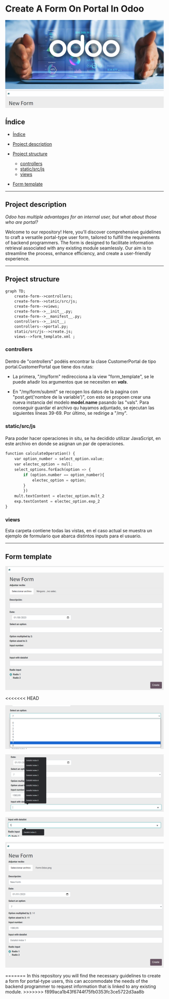 # Create A Form On Portal In Odoo


<p align="center">
    <img src="images/Odoo.jpg">
    <img src="images/Portada.png">
</p>

## Índice

* [Índice](#índice)

* [Project description](#project-description)

* [Project structure](#project-structure)
    * [controllers](#controllers)
    * [static/src/js](#static/src/js)
    * [views](#views)
* [Form template](#form-template)


---

## Project description

*Odoo has multiple advantages for an internal user, but what about those who are portal?*

Welcome to our repository! 
Here, you'll discover comprehensive guidelines to craft a versatile portal-type user form, tailored to fulfill the requirements of backend programmers. The form is designed to facilitate information retrieval associated with any existing module seamlessly. Our aim is to streamline the process, enhance efficiency, and create a user-friendly experience.

---

## Project structure

<!-- ```
create-form
|   controllers
|   |   __init__.py
|   |   portal.py           
|   static/src/js
|   |   create.js         
|   views
|   |   form_template.xml         
|   __init__.py
|   __manifest__.py
``` -->

```mermaid
graph TD;
    create-form-->controllers;
    create-form-->static/src/js;
    create-form-->views;
    create-form-->__init__.py;
    create-form-->__manifest__.py;
    controllers-->__init__;
    controllers-->portal.py;
    static/src/js-->create.js;
    views-->form_template.xml ;
```

### controllers
<p style="margin-top:20px">
Dentro de "controllers" podéis encontrar la clase CustomerPortal de tipo portal.CustomerPortal que tiene dos rutas:
</p>

<ul>
    <li><p>La primera, "/my/form" redirecciona a la view "form_template", se le puede añadir los argumentos que se necesiten en <b><i>vals</i></b>.</p>
    <li><p style="margin-top:10px">En "/my/form/submit" se recogen los datos de la pagina con "post.get('nombre de la variable')", con esto se propoen crear una nueva instancia del modelo <b>model.name</b> pasando las "vals". Para conseguir guardar el archivo qu hayamos adjuntado, se ejecutan las siguientes líneas 39-69. Por último, se redirige a "/my".</p>
</ul>

### static/src/js
<p style="margin-top:20px">
Para poder hacer operaciones in situ, se ha decidido utilizar JavaScript, en este archivo en donde se asignan un par de operaciones.
</p>

```Python
function calculateOperation() {
    var option_number = select_option.value;
    var electec_option = null;
    select_options.forEach(option => {
        if (option.number == option_number){
            electec_option = option;
        }
        })
    mult.textContent = electec_option.mult_2
    exp.textContent = electec_option.exp_2
}
```

### views
<p style="margin-top:10px">
Esta carpeta contiene todas las vistas, en el caso actual se muestra un ejemplo de formulario que abarca distintos inputs para el usuario.
</p>

---

## Form template

<p align="center">
    <img src="images/Form-Odoo.png">
</p>

<<<<<<< HEAD
<p align="center">
    <img src="images/Form-Odoo-select-option.png">
</p>

<p align="center">
    <img src="images/Form-Odoo-input-datalist.png">
</p>

<p align="center">
    <img src="images/Form-Odoo-input-datalistt.png">
</p>

<p align="center">
    <img src="images/Form-Odoo-completed.png">
</p>
=======
In this repository you will find the necessary guidelines to create a form for portal-type users, this can accommodate the needs of the backend programmer to request information that is linked to any existing module.
>>>>>>> f899aca1b43f6744f75fb0353fc3ce5722d3aa8b
